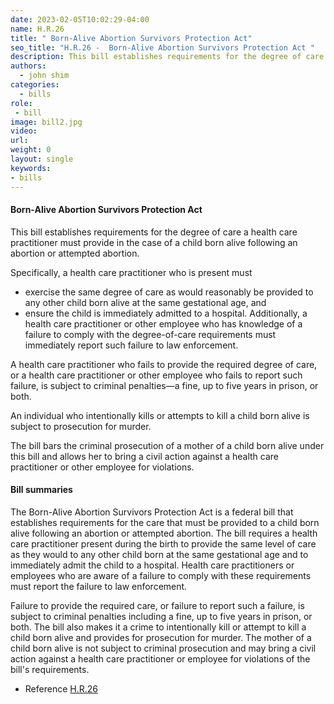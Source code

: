 ```yaml
---
date: 2023-02-05T10:02:29-04:00
name: H.R.26
title: " Born-Alive Abortion Survivors Protection Act"
seo_title: "H.R.26 -  Born-Alive Abortion Survivors Protection Act "
description: This bill establishes requirements for the degree of care a health care practitioner must provide in the case of a child born alive following an abortion or attempted abortion.
authors:
  - john shim
categories:
  - bills
role:
 - bill
image: bill2.jpg
video:
url: 
weight: 0
layout: single
keywords:
- bills
---
```


#### Born-Alive Abortion Survivors Protection Act

This bill establishes requirements for the degree of care a health care practitioner must provide in the case of a child born alive following an abortion or attempted abortion.

Specifically, a health care practitioner who is present must 
-  exercise the same degree of care as would reasonably be provided to any other child born alive at the same gestational age, and 
- ensure the child is immediately admitted to a hospital. Additionally, a health care practitioner or other employee who has knowledge of a failure to comply with the degree-of-care requirements must immediately report such failure to law enforcement.

A health care practitioner who fails to provide the required degree of care, or a health care practitioner or other employee who fails to report such failure, is subject to criminal penalties—a fine, up to five years in prison, or both.

An individual who intentionally kills or attempts to kill a child born alive is subject to prosecution for murder.

The bill bars the criminal prosecution of a mother of a child born alive under this bill and allows her to bring a civil action against a health care practitioner or other employee for violations.

#### Bill summaries

The Born-Alive Abortion Survivors Protection Act is a federal bill that establishes requirements for the care that must be provided to a child born alive following an abortion or attempted abortion. The bill requires a health care practitioner present during the birth to provide the same level of care as they would to any other child born at the same gestational age and to immediately admit the child to a hospital. Health care practitioners or employees who are aware of a failure to comply with these requirements must report the failure to law enforcement.

Failure to provide the required care, or failure to report such a failure, is subject to criminal penalties including a fine, up to five years in prison, or both. The bill also makes it a crime to intentionally kill or attempt to kill a child born alive and provides for prosecution for murder. The mother of a child born alive is not subject to criminal prosecution and may bring a civil action against a health care practitioner or employee for violations of the bill's requirements.


- Reference
[H.R.26](https://www.congress.gov/bill/118th-congress/house-bill/26?q=%7B%22search%22%3A%5B%22H.R.26%22%5D%7D&s=1&r=1)